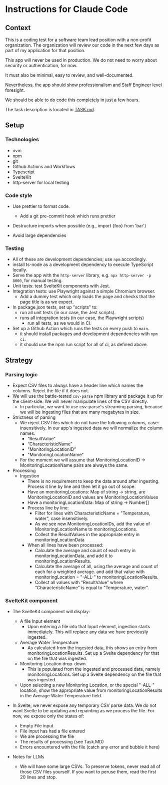 # Instructions for Claude Code

## Context

This is a coding test for a software team lead position with a non-profit organization. The organization will review our code in the next few days as part of my application for that position.

This app will never be used in production. We do not need to worry about security or authentication, for now.

It must also be minimal, easy to review, and well-documented.

Nevertheless, the app should show professionalism and Staff Engineer level foresight.

We should be able to do code this completely in just a few hours.

The task description is located in [TASK.md](./TASK.md).

## Setup

### Technologies

- nvm
- npm
- git
- Github Actions and Workflows
- Typescript
- SvelteKit
- http-server for local testing

### Code style

- Use prettier to format code.
  - Add a git pre-commit hook which runs prettier
- Destructure imports when possible (e.g., import {foo} from 'bar')

- Avoid large dependencies

### Testing

- All of these are development dependencies; use `npm` accordingly.
- install ts-node as a development dependency to execute TypeScript locally.
- Serve the app with the `http-server` library, e.g. `npx http-server -p 8000`, for manual testing.
- Unit tests: test SvelteKit components with Jest.
- Integration tests: use Playwright against a simple Chromium browser.
  - Add a dummy test which only loads the page and checks that the page title is as we expect.
- In package.json tests, set up "scripts" to:
  - run all unit tests (in our case, the Jest scripts).
  - runs all integration tests (in our case, the Playwright scripts)
    - run all tests, as we would in CI.
- Set up a Github Action which runs the tests on every push to `main`.
  - it should install packages and development dependencies with `npm ci`.
  - it should use the npm run script for all of ci, as defined above.

## Strategy

### Parsing logic

- Expect CSV files to always have a header line which names the columns. Reject the file if it does not.
- We will use the battle-tested `csv-parse` npm library and package it up for the client-side. We will never manipulate lines of the CSV directly.
  - In particular, we want to use csv-parse's streaming parsing, because we will be ingesting files that are many megabytes in size.
- Strictness of parsing
  - We reject CSV files which do not have the following columns, case-insensitively. In our app's ingested data we will normalize the column names.
    - “ResultValue”
    - “CharacteristicName"
    - "MonitoringLocationID"
    - "MonitoringLocationName"
  - For the moment we will assume that MonitoringLocationID -> MonitoringLocationName pairs are always the same.
- Processing
  - Ingestion
    - There is no requirement to keep the data around after ingesting. Process it line by line and then let it go out of scope.
    - Have an monitoringLocations: Map of string -> string, are MonitoringLocationID and values are MonitoringLocationValues
    - Have a monitoringLocationData: Map of string -> Number[]
    - Process line by line:
      - Filter for lines with CharacteristicName = "Temperature, water", case insensitively.
      - As we see new MonitoringLocationIDs, add the value of MonitoringLocationName to monitoringLocations.
      - Collect the ResultValues in the appropriate entry in monitoringLocationData
    - When all lines have been processed:
      - Calculate the average and count of each entry in monitoringLocationData, and add it to monitoringLocationResults.
      - Calculate the average of all, using the average and count of each for a weighted average. and add that value with monitoringLocation = "-ALL-" to monitoringLocationResults.
      - Collect all values with “ResultValue” where “CharacteristicName" is equal to "Temperature, water”.

### SvelteKit component

- The SvelteKit component will display:
  - A file Input element
    - Upon entering a file into that Input element, ingestion starts immediately. This will replace any data we have previously ingested.
  - Average Water Temperature
    - As calculated from the ingested data, this shows an entry from monitoringLocationResults. Set up a Svelte dependency for that on the file that was ingested.
  - Monitoring Location drop-down
    - This is populated from the ingested and processed data, namely monitoringLocations. Set up a Svelte dependency on the file that was ingested.
  - Upon selecting a new Monitoring Location, or the special "-ALL-" location, show the appropriate value from monitoringLocationResults in the Average Water Temperature field.
- In Svelte, we never expose any temporary CSV parse data. We do not want Svelte to be updating and repainting as we process the file. For now, we expose only the states of:
  - Empty File input
  - File input has had a file entered
  - We are processing the file
  - The results of processing (see Task.MD)
  - Errors encountered with the file (catch any error and bubble it here)

- Notes for LLMs
  - We will have some large CSVs. To preserve tokens, never read all of those CSV files yourself. If you want to peruse them, read the first 20 lines and stop.
